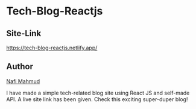 # Tech-Blog-Reactjs
## Site-Link
https://tech-blog-reactjs.netlify.app/

## Author 
[Nafi Mahmud][author]

[author]: https://sourcecodebd.github.io/nafi.com/
I have made a simple tech-related blog site using React JS and self-made API. A live site link has been given. Check this exciting super-duper blog!